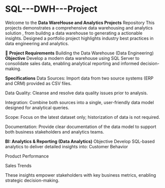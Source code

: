 # SQL---DWH---Project
Welcome to the **Data WareHouse and Analytics Projects** Repository
This projects demonstrates a comprehensive data warehousing and analytics solution , from buildng a data warehouse to generating a actionable insights. 
Designed a portfolio project highlights industry best practices in data engineering and analytics.

🚀 **Project Requirements**
Building the Data Warehouse (Data Engineering)
**Objective**
Develop a modern data warehouse using SQL Server to consolidate sales data, enabling analytical reporting and informed decision-making.

**Specifications**
Data Sources: Import data from two source systems (ERP and CRM) provided as CSV files.

Data Quality: Cleanse and resolve data quality issues prior to analysis.

Integration: Combine both sources into a single, user-friendly data model designed for analytical queries.

Scope: Focus on the latest dataset only; historization of data is not required.

Documentation: Provide clear documentation of the data model to support both business stakeholders and analytics teams.

**BI: Analytics & Reporting (Data Analytics)**
Objective
Develop SQL-based analytics to deliver detailed insights into:
Customer Behavior

Product Performance

Sales Trends

These insights empower stakeholders with key business metrics, enabling strategic decision-making.


